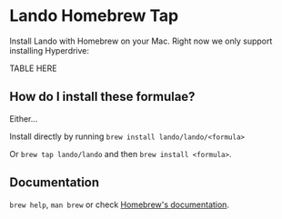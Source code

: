 # Lando Homebrew Tap

Install Lando with Homebrew on your Mac. Right now we only support installing Hyperdrive:

<!-- project_table_start -->
TABLE HERE
<!--project_table_end -->


## How do I install these formulae?

Either...

Install directly by running `brew install lando/lando/<formula>`


Or `brew tap lando/lando` and then `brew install <formula>`.

## Documentation

`brew help`, `man brew` or check [Homebrew's documentation](https://docs.brew.sh).
